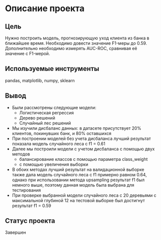 # Описание проекта
## Цель 
Нужно построить модель, прогнозирующую уход клиента из банка в ближайшее время. Необходимо довести значение F1-меры до 0.59. Дополнительно необходимо измерять AUC-ROC, сравнивая её значение с F1-мерой.

## Используемые инструменты
pandas, matplotlib, numpy, sklearn

## Вывод
- Были рассмотрены следующие модели:
  - Логистическая регрессия
  - Дерево решений
  - Случайный лес решений
- Мы изучили дисбаланс данных: в датасете присутствует 20% клиентов, покинувших банк, и 80% оставшихся
- При построении моделей без учета дисбаланса лучший результат показала модель случайного леса с f1 = 0.61
- Далее мы построили модели с учетом дисбаланса с помощью двух методов
  - балансирование классов с помощью параметра class_weight
  - с помощью увеличения выборки
- В обоих методах лучший результат на валидационной выборке также дала модель случайного леса с f1 примерно равном 0.64, однако при использовании метода upsampling результат f1 был немного выше, поэтому данная модель была выбрана для тестирования
- При проверке выбранной модели случайного леса с 20 деревьями с максимальной глубиной 12 на тестовой выборке был достигнут результат f1 = 0.59
  
## Статус проекта
Завершен
